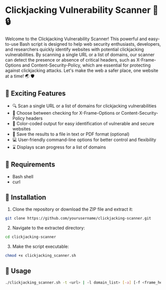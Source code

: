 # Clickjacking Vulnerability Scanner :mag_right: :lock:

Welcome to the Clickjacking Vulnerability Scanner! This powerful and easy-to-use Bash script is designed to help web security enthusiasts, developers, and researchers quickly identify websites with potential clickjacking vulnerabilities. By scanning a single URL or a list of domains, our scanner can detect the presence or absence of critical headers, such as X-Frame-Options and Content-Security-Policy, which are essential for protecting against clickjacking attacks. Let's make the web a safer place, one website at a time! :earth_asia: :shield:

## :star2: Exciting Features

- :mag: Scan a single URL or a list of domains for clickjacking vulnerabilities
- :wrench: Choose between checking for X-Frame-Options or Content-Security-Policy headers
- :art: Color-coded output for easy identification of vulnerable and secure websites
- :floppy_disk: Save the results to a file in text or PDF format (optional)
- :computer: User-friendly command-line options for better control and flexibility
- :hourglass: Displays scan progress for a list of domains

## :hammer: Requirements

- Bash shell
- curl

## :rocket: Installation

1. Clone the repository or download the ZIP file and extract it:

``` bash
git clone https://github.com/yourusername/clickjacking-scanner.git
``` 

2. Navigate to the extracted directory:

``` bash
cd clickjacking-scanner
``` 

3. Make the script executable:

``` bash
chmod +x clickjacking_scanner.sh
``` 

## :book: Usage

``` bash
./clickjacking_scanner.sh -t <url> | -l domain_list> [-a] [-f <frame_header>] [ -o <output_file> ]
``` 
